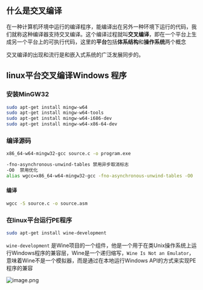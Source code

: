 
## 什么是交叉编译

在一种计算机环境中运行的编译程序，能编译出在另外一种环境下运行的代码，我们就称这种编译器支持交叉编译。这个编译过程就叫**交叉编译**，即在一个平台上生成另一个平台上的可执行代码，这里的**平台**包括**体系结构**和**操作系统**两个概念

交叉编译的出现和流行是和嵌入式系统的广泛发展同步的。


## linux平台交叉编译Windows 程序

### 安装MinGW32

```bash
sudo apt-get install mingw-w64
sudo apt-get install mingw-w64-tools 
sudo apt-get install mingw-w64-i686-dev 
sudo apt-get install mingw-w64-x86-64-dev 
```

### 编译源码

```bash
x86_64-w64-mingw32-gcc source.c -o program.exe
```
```bash
-fno-asynchronous-unwind-tables 禁用异步取消标志
-O0  禁用优化
alias wgcc=x86_64-w64-mingw32-gcc -fno-asynchronous-unwind-tables -O0
```
#### 编译
```bash
wgcc -S source.c -o source.asm
```

### 在linux平台运行PE程序

```bash
sudo apt-get install wine-development
```
`wine-development` 是Wine项目的一个组件，他是一个用于在类Unix操作系统上运行Windows程序的兼容层，Wine是一个递归缩写，`Wine Is Not an Emulator`，意味着Wine不是一个模拟器，而是通过在本地运行Windows API的方式来实现PE程序的兼容

![image.png](https://yaaame-1317851743.cos.ap-beijing.myqcloud.com/20240101225832.png)
